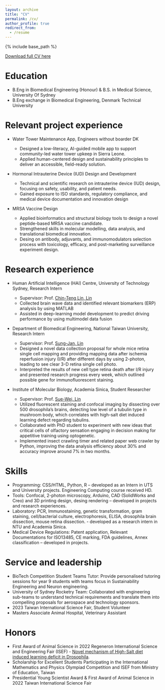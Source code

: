 ```yaml
---
layout: archive
title: "CV"
permalink: /cv/
author_profile: true
redirect_from:
  - /resume
---
```


{% include base_path %}

[Download full CV here](../files/Resume_intern.pdf)

Education
======
* B.Eng in Biomedical Engineering (Honour) & B.S. in Medical Science, University Of Sydney
* B.Eng exchange in Biomedical Engineering, Denmark Technical University

Relevant project experience
======
* Water Tower Maintenance App, Engineers without boarder DK
  * Designed a low-literacy, AI-guided mobile app to support community-led water tower upkeep in Sierra Leone.
  * Applied human-centered design and sustainability principles to deliver an accessible, field-ready solution.
 
* Hormonal Intrauterine Device (IUD) Design and Development
  * Technical and scientific research on intrauterine device (IUD) design, focusing on safety, usability, and patient needs.
  * Gained exposure to ISO standards, regulatory compliance, and medical device documentation and innovation design

* MRSA Vaccine Design
  * Applied bioinformatics and structural biology tools to design a novel peptide-based MRSA vaccine candidate.
  * Strengthened skills in molecular modelling, data analysis, and translational biomedical innovation.
  * Desing on antibody, adjuvants, and immunomodulators selection process with toxicology, efficacy, and post-marketing surveillance experiment design.

Research experience
======
* Human Artificial Intelligence (HAI) Centre, University of Technology Sydney, Research Intern
  * Supervisor: Prof. [Chin-Teng Lin, Lin](https://profiles.uts.edu.au/Chin-Teng.Lin)
  * Collected brain wave data and identified relevant biomarkers (ERP) analysis by using MATLAB
  * Assisted in deep-learning model development to predict driving performance by using multimodel data fusion

* Department of Biomedical Engineering, National Taiwan University, Research Intern
  * Supervisor: Prof. [Sung-Jan, Lin](http://sjlin.cm.ntu.edu.tw/web/home)
  * Designed a novel data collection proposal for whole mice retina single cell mapping and providing mapping data after ischemia reperfusion injury (I/R) after different days by using 2-photon, leading to see clear 3-D retina single cell photo.
  * Interpreted the results of new cell type retina death after I/R injury and presented research progress every week, which outlined possible gene for immunofluorescent staining.

* Institute of Molecular Biology, Academia Sinica, Student Researcher
  * Supervisor: Prof. [Sue-Wei, Lin](https://sueweilin.wixsite.com/linlab)
  * Utilized fluorescent staining and confocal imaging by dissecting over 500 drosophila’s brains, detecting low level of a tubulin type in mushroom body, which correlates with high-salt diet induced learning defect regarding tubulins.
  * Collaborated with PhD student to experiment with new ideas that critical cells of olfactory sensation engaging in decision making for appetitive training using optogenetic.
  * Implemented insect crawling timer and related paper web crawler by Python, improving the data analysis efficiency about 30% and accuracy improve around 7% in two months.

Skills
======
* Programming: CSS/HTML, Python, R – developed as an Intern in UTS and University projects. Engineering Computing course 
received HD.  
* Tools: Confocal, 2-photon microscopy, Arduino, CAD (SolidWorks and Creo) and 3D printing design, desing rendering – developed in projects and research experiences. 
* Laboratory: PCR, Immunostaining, genetic transformation, gram staining, cell/bacterial culture, electrophoresis, ELISA, 
drosophila brain dissection, mouse retina dissection. - developed as a research intern in NTU and Academia Sinica.
* Medical Device Regulations: Patent application, Relevant Documentations for ISO13485, CE marking, FDA guidelines, Annex 
classification – developed in projects. 
  
Service and leadership
======
* BioTech Competition Student Teams Tutor: Provide personalised tutoring sessions for year 9 students with teams focus in Sustainability Engineering and Neuron engineering.
* University of Sydney Rocketry Team: Collaborated with engineering sub-teams to understand technical requirements and translate them into compelling proposals for aerospace and technology sponsors. 
* 2023 Taiwan International Science Fair, Student Volunteer
* Masters Associate Animal Hospital, Veterinary Assistant


Honors
======
* First Award of Animal Science in 2022 Regeneron International Science and Engineering Fair (ISEF) - [Novel mechanism of High-Salt diet induced learning deficit in Drosophila](https://projectboard.world/isef/project/anim006---diet-induced-learning-deficit-in-drosophila).
* Scholarship for Excellent Students Participating in the International Mathematics and Physics Olympiad Competition and ISEF from Ministry of Education, Taiwan 
* Presidential Young Scientist Award & First Award of Animal Science in 2022 Taiwan International Science Fair
